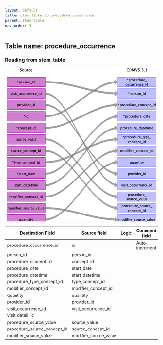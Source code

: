 ```yaml
---
layout: default
title: stem_table to procedure_occurrence
parent: stem table
nav_order: 3
---
```


## Table name: procedure_occurrence

### Reading from stem_table

![](md_files/image21.png)

| Destination Field | Source field | Logic | Comment field |
| --- | --- | --- | --- |
| procedure_occurrence_id | id |  | Auto-increment |
| person_id | person_id |  |  |
| procedure_concept_id | concept_id |  |  |
| procedure_date | start_date |  |  |
| procedure_datetime | start_datetime |  |  |
| procedure_type_concept_id | type_concept_id |  |  |
| modifier_concept_id | modifier_concept_id |  |  |
| quantity | quantity |  |  |
| provider_id | provider_id |  |  |
| visit_occurrence_id | visit_occurrence_id |  |  |
| visit_detail_id |  |  |  |
| procedure_source_value | source_value |  |  |
| procedure_source_concept_id | source_concept_id |  |  |
| modifier_source_value | modifier_source_value |  |  |

